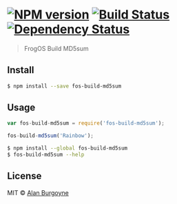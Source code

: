 #  [![NPM version][npm-image]][npm-url] [![Build Status][travis-image]][travis-url] [![Dependency Status][daviddm-url]][daviddm-image]

> FrogOS Build MD5sum


## Install

```sh
$ npm install --save fos-build-md5sum
```


## Usage

```js
var fos-build-md5sum = require('fos-build-md5sum');

fos-build-md5sum('Rainbow');
```

```sh
$ npm install --global fos-build-md5sum
$ fos-build-md5sum --help
```


## License

MIT © [Alan Burgoyne](https://github.com/donkeybanana)


[npm-url]: https://npmjs.org/package/fos-build-md5sum
[npm-image]: https://badge.fury.io/js/fos-build-md5sum.svg
[travis-url]: https://travis-ci.org/donkeybanana/fos-build-md5sum
[travis-image]: https://travis-ci.org/donkeybanana/fos-build-md5sum.svg?branch=master
[daviddm-url]: https://david-dm.org/donkeybanana/fos-build-md5sum.svg?theme=shields.io
[daviddm-image]: https://david-dm.org/donkeybanana/fos-build-md5sum
